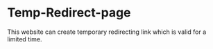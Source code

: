 # Temp-Redirect-page
This website can create temporary redirecting link which is valid for a limited time.
